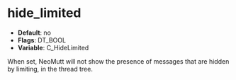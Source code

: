 # hide_limited

- **Default**: no
- **Flags**: DT_BOOL
- **Variable**: C_HideLimited

When set, NeoMutt will not show the presence of messages that are hidden
by limiting, in the thread tree.
